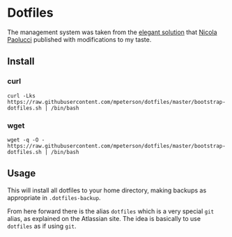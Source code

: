 # Dotfiles

The management system was taken from the [elegant solution](https://www.atlassian.com/git/tutorials/dotfiles) that [Nicola Paolucci](https://twitter.com/durdn) published with modifications to my taste.

## Install

### curl

`curl -Lks https://raw.githubusercontent.com/mpeterson/dotfiles/master/bootstrap-dotfiles.sh | /bin/bash`

### wget

`wget -q -O - https://raw.githubusercontent.com/mpeterson/dotfiles/master/bootstrap-dotfiles.sh | /bin/bash`

## Usage

This will install all dotfiles to your home directory, making backups as appropriate in `.dotfiles-backup`.

From here forward there is the alias `dotfiles` which is a very special `git` alias, as explained on the Atlassian site. The idea is basically to use `dotfiles` as if using `git`. 
